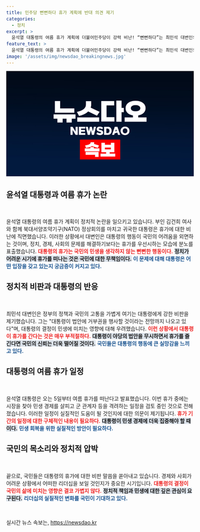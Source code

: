 ```yaml
---
title: 민주당 뻔뻔하다 휴가 계획에 반대 의견 제기
categories:
  - 정치
excerpt: >
  윤석열 대통령의 여름 휴가 계획에 더불어민주당이 강력 비난! “뻔뻔하다”는 최민석 대변인의 발언이 파문을 일으키며, 경제 위기 속 휴가의 적절성을 두고 국민의 분노가 커지고 있다.
feature_text: >
  윤석열 대통령의 여름 휴가 계획에 더불어민주당이 강력 비난! “뻔뻔하다”는 최민석 대변인의 발언이 파문을 일으키며, 경제 위기 속 휴가의 적절성을 두고 국민의 분노가 커지고 있다.
image: '/assets/img/newsdao_breakingnews.jpg'
---
```


<p><img src="/assets/img/newsdao_breakingnews.jpg" alt="firstkoreanews 속보" /></p>

<h2 data-ke-size="size26">윤석열 대통령과 여름 휴가 논란</h2>

<p data-ke-size="size16">&nbsp;</p>

<p>윤석열 대통령의 여름 휴가 계획이 정치적 논란을 일으키고 있습니다. 부인 김건희 여사와 함께 북대서양조약기구(NATO) 정상회의를 마치고 귀국한 대통령은 휴가에 대한 비난에 직면했습니다. 이러한 상황에서 대변인은 대통령의 행동이 국민의 어려움을 외면하는 것이며, 정치, 경제, 사회의 문제를 해결하기보다는 휴가를 우선시하는 모습에 분노를 표출했습니다. <b><span style="color: #ee2323;">대통령의 휴가는 국민의 민생을 생각하지 않는 뻔뻔한 행동이다.</span></b> <b><span style="background-color: #21538527;">정치가 어려운 시기에 휴가를 떠나는 것은 국민에 대한 무책임이다.</span></b> <b><span style="color: #1a5490;">이 문제에 대해 대통령은 어떤 입장을 갖고 있는지 궁금증이 커지고 있다.</span></b></p>

<h2 data-ke-size="size26">정치적 비판과 대통령의 반응</h2>

<p data-ke-size="size16">&nbsp;</p>

<p>최민석 대변인은 정부의 정책과 국민의 고통을 가볍게 여기는 대통령에게 강한 비판을 제기했습니다. 그는 "대통령이 법안에 거부권을 행사할 것이라는 전망까지 나오고 있다"며, 대통령의 결정이 민생에 미치는 영향에 대해 우려했습니다. <b><span style="color: #ee2323;">이런 상황에서 대통령이 휴가를 간다는 것은 매우 부적절하다.</span></b> <b><span style="background-color: #21538527;">대통령이 야당의 법안을 무시하면서 휴가를 즐긴다면 국민의 신뢰는 더욱 떨어질 것이다.</span></b> <b><span style="color: #1a5490;">국민들은 대통령의 행동에 큰 실망감을 느끼고 있다.</span></b></p>

<h2 data-ke-size="size26">대통령의 여름 휴가 일정</h2>

<p data-ke-size="size16">&nbsp;</p>

<p>윤석열 대통령은 오는 5일부터 여름 휴가를 떠난다고 발표했습니다. 이번 휴가 중에는 시장을 찾아 민생 경제를 살피고 군 관계자 등을 격려하는 일정을 검토 중인 것으로 전해졌습니다. 이러한 일정이 실질적인 도움이 될 것인지에 대한 의문이 제기됩니다. <b><span style="color: #ee2323;">휴가 기간의 일정에 대한 구체적인 내용이 필요하다.</span></b> <b><span style="background-color: #21538527;">대통령이 민생 경제에 더욱 집중해야 할 때이다.</span></b> <b><span style="color: #1a5490;">민생 회복을 위한 실질적인 방안이 필요하다.</span></b></p>

<h2 data-ke-size="size26">국민의 목소리와 정치적 압박</h2>

<p data-ke-size="size16">&nbsp;</p>

<p>끝으로, 국민들은 대통령의 휴가에 대한 비판 말씀을 쏟아내고 있습니다. 경제와 사회가 어려운 상황에서 어떠한 리더십을 보일 것인지가 중요한 시기입니다. <b><span style="color: #ee2323;">대통령의 결정이 국민의 삶에 미치는 영향은 결코 가볍지 않다.</span></b> <b><span style="background-color: #21538527;">정치적 책임과 민생에 대한 깊은 관심이 요구된다.</span></b> <b><span style="color: #1a5490;">리더십의 실질적인 변화를 국민이 기대하고 있다.</span></b></p>

<p data-ke-size="size16">&nbsp;</p>
실시간 뉴스 속보는, <a href="https://newsdao.kr" rel="dofollow">https://newsdao.kr</a>


